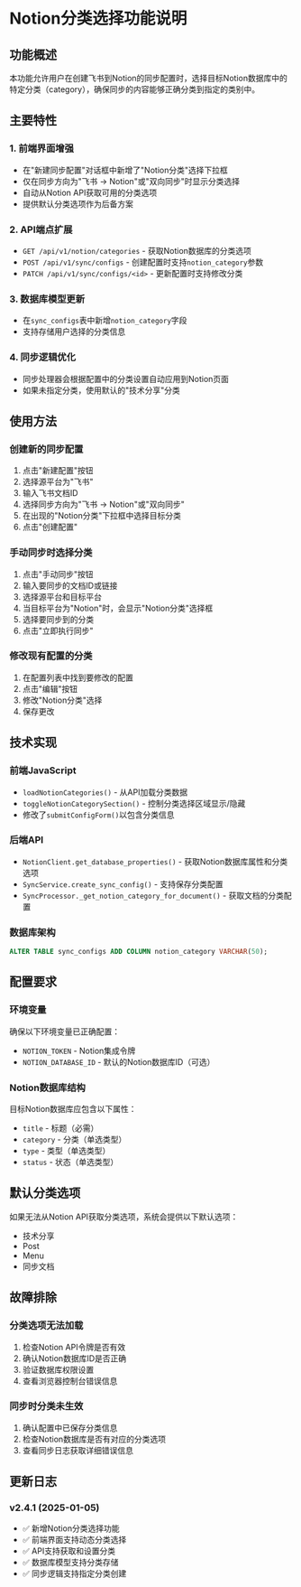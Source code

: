 # Notion分类选择功能说明

## 功能概述

本功能允许用户在创建飞书到Notion的同步配置时，选择目标Notion数据库中的特定分类（category），确保同步的内容能够正确分类到指定的类别中。

## 主要特性

### 1. 前端界面增强
- 在"新建同步配置"对话框中新增了"Notion分类"选择下拉框
- 仅在同步方向为"飞书 → Notion"或"双向同步"时显示分类选择
- 自动从Notion API获取可用的分类选项
- 提供默认分类选项作为后备方案

### 2. API端点扩展
- `GET /api/v1/notion/categories` - 获取Notion数据库的分类选项
- `POST /api/v1/sync/configs` - 创建配置时支持`notion_category`参数
- `PATCH /api/v1/sync/configs/<id>` - 更新配置时支持修改分类

### 3. 数据库模型更新
- 在`sync_configs`表中新增`notion_category`字段
- 支持存储用户选择的分类信息

### 4. 同步逻辑优化
- 同步处理器会根据配置中的分类设置自动应用到Notion页面
- 如果未指定分类，使用默认的"技术分享"分类

## 使用方法

### 创建新的同步配置
1. 点击"新建配置"按钮
2. 选择源平台为"飞书"
3. 输入飞书文档ID
4. 选择同步方向为"飞书 → Notion"或"双向同步"
5. 在出现的"Notion分类"下拉框中选择目标分类
6. 点击"创建配置"

### 手动同步时选择分类
1. 点击"手动同步"按钮
2. 输入要同步的文档ID或链接
3. 选择源平台和目标平台
4. 当目标平台为"Notion"时，会显示"Notion分类"选择框
5. 选择要同步到的分类
6. 点击"立即执行同步"

### 修改现有配置的分类
1. 在配置列表中找到要修改的配置
2. 点击"编辑"按钮
3. 修改"Notion分类"选择
4. 保存更改

## 技术实现

### 前端JavaScript
- `loadNotionCategories()` - 从API加载分类数据
- `toggleNotionCategorySection()` - 控制分类选择区域显示/隐藏
- 修改了`submitConfigForm()`以包含分类信息

### 后端API
- `NotionClient.get_database_properties()` - 获取Notion数据库属性和分类选项
- `SyncService.create_sync_config()` - 支持保存分类配置
- `SyncProcessor._get_notion_category_for_document()` - 获取文档的分类配置

### 数据库架构
```sql
ALTER TABLE sync_configs ADD COLUMN notion_category VARCHAR(50);
```

## 配置要求

### 环境变量
确保以下环境变量已正确配置：
- `NOTION_TOKEN` - Notion集成令牌
- `NOTION_DATABASE_ID` - 默认的Notion数据库ID（可选）

### Notion数据库结构
目标Notion数据库应包含以下属性：
- `title` - 标题（必需）
- `category` - 分类（单选类型）
- `type` - 类型（单选类型）
- `status` - 状态（单选类型）

## 默认分类选项

如果无法从Notion API获取分类选项，系统会提供以下默认选项：
- 技术分享
- Post
- Menu
- 同步文档

## 故障排除

### 分类选项无法加载
1. 检查Notion API令牌是否有效
2. 确认Notion数据库ID是否正确
3. 验证数据库权限设置
4. 查看浏览器控制台错误信息

### 同步时分类未生效
1. 确认配置中已保存分类信息
2. 检查Notion数据库是否有对应的分类选项
3. 查看同步日志获取详细错误信息

## 更新日志

### v2.4.1 (2025-01-05)
- ✅ 新增Notion分类选择功能
- ✅ 前端界面支持动态分类选择
- ✅ API支持获取和设置分类
- ✅ 数据库模型支持分类存储
- ✅ 同步逻辑支持指定分类创建